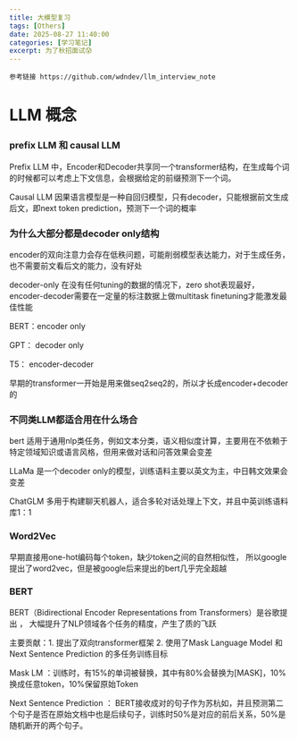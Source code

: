 ```yaml
---
title: 大模型复习
tags: [Others]
date: 2025-08-27 11:40:00
categories: [学习笔记]
excerpt: 为了秋招面试😰
---
```


```
参考链接 https://github.com/wdndev/llm_interview_note
```

# LLM 概念

### prefix LLM 和 causal LLM

Prefix LLM 中，Encoder和Decoder共享同一个transformer结构，在生成每个词的时候都可以考虑上下文信息，会根据给定的前缀预测下一个词。

Causal LLM 因果语言模型是一种自回归模型，只有decoder，只能根据前文生成后文，即next token prediction，预测下一个词的概率

### 为什么大部分都是decoder only结构

encoder的双向注意力会存在低秩问题，可能削弱模型表达能力，对于生成任务，也不需要前文看后文的能力，没有好处

decoder-only 在没有任何tuning的数据的情况下，zero shot表现最好，encoder-decoder需要在一定量的标注数据上做multitask finetuning才能激发最佳性能

BERT：encoder only

GPT： decoder only

T5： encoder-decoder

早期的transformer一开始是用来做seq2seq2的，所以才长成encoder+decoder的


### 不同类LLM都适合用在什么场合

bert 适用于通用nlp类任务，例如文本分类，语义相似度计算，主要用在不依赖于特定领域知识或语言风格，但用来做对话和问答效果会变差

LLaMa 是一个decoder only的模型，训练语料主要以英文为主，中日韩文效果会变差

ChatGLM 多用于构建聊天机器人，适合多轮对话处理上下文，并且中英训练语料库1：1

### Word2Vec

早期直接用one-hot编码每个token，缺少token之间的自然相似性， 所以google提出了word2vec，但是被google后来提出的bert几乎完全超越

### BERT 

BERT（Bidirectional Encoder Representations from Transformers）是谷歌提出 ， 大幅提升了NLP领域各个任务的精度，产生了质的飞跃

主要贡献：1. 提出了双向transformer框架  2. 使用了Mask Language Model 和 Next Sentence Prediction 的多任务训练目标

Mask LM ：训练时，有15%的单词被替换，其中有80%会替换为[MASK]，10%换成任意token，10%保留原始Token

Next Sentence Prediction ： BERT接收成对的句子作为苏杭如，并且预测第二个句子是否在原始文档中也是后续句子，训练时50%是对应的前后关系，50%是随机断开的两个句子。



